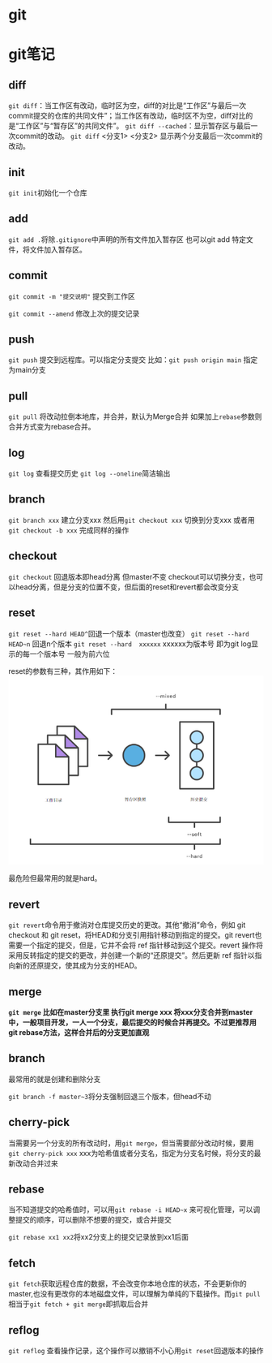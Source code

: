 # git


# **git笔记**
## diff
`git diff`：当工作区有改动，临时区为空，diff的对比是“工作区”与最后一次commit提交的仓库的共同文件”；当工作区有改动，临时区不为空，diff对比的是“工作区”与“暂存区”的共同文件”。
`git diff --cached`：显示暂存区与最后一次commit的改动。
`git diff` <分支1> <分支2> 显示两个分支最后一次commit的改动。

## init
`git init`初始化一个仓库


## add 
 `git add .`将除`.gitignore`中声明的所有文件加入暂存区
 也可以git add 特定文件，将文件加入暂存区。

## commit
`git commit -m "提交说明"` 提交到工作区

`git commit --amend` 修改上次的提交记录

## push
`git push` 提交到远程库。可以指定分支提交
比如：`git push origin main` 指定为main分支

## pull

`git pull` 将改动拉倒本地库，并合并，默认为Merge合并
如果加上`rebase`参数则合并方式变为rebase合并。

## log
`git log` 查看提交历史
`git log --oneline`简洁输出


## branch

`git branch xxx` 建立分支xxx
然后用`git checkout xxx` 切换到分支xxx
或者用`git checkout -b xxx` 完成同样的操作


## checkout
`git checkout` 回退版本即head分离 但master不变
checkout可以切换分支，也可以head分离，但是分支的位置不变，但后面的reset和revert都会改变分支

## reset

`git reset --hard HEAD^`回退一个版本（master也改变）
`git reset --hard HEAD~n` 回退n个版本
`git reset --hard  xxxxxx`  xxxxxx为版本号 即为git log显示的每一个版本号 一般为前六位

reset的参数有三种，其作用如下：
![](image/Pasted%20image%2020220830163125.png)

最危险但最常用的就是hard。

## revert
`git revert`命令用于撤消对仓库提交历史的更改。其他“撤消”命令，例如 git checkout 和 git reset，将HEAD和分支引用指针移动到指定的提交。git revert也需要一个指定的提交，但是，它并不会将 ref 指针移动到这个提交。revert 操作将采用反转指定的提交的更改，并创建一个新的“还原提交”。然后更新 ref 指针以指向新的还原提交，使其成为分支的HEAD。

## merge
 **`git merge` 比如在master分支里 执行git merge xxx 将xxx分支合并到master中，一般项目开发，一人一个分支，最后提交的时候合并再提交。不过更推荐用git rebase方法，这样合并后的分支更加直观**

## branch
最常用的就是创建和删除分支

`git branch -f master~3`将分支强制回退三个版本，但head不动


## cherry-pick
当需要另一个分支的所有改动时，用`git merge`，但当需要部分改动时候，要用`git cherry-pick xxx`   xxx为哈希值或者分支名，指定为分支名时候，将分支的最新改动合并过来

## rebase
当不知道提交的哈希值时，可以用`git rebase -i HEAD~x` 来可视化管理，可以调整提交的顺序，可以删除不想要的提交，或合并提交

`git rebase xx1 xx2`将xx2分支上的提交记录放到xx1后面


## fetch
`git fetch`获取远程仓库的数据，不会改变你本地仓库的状态，不会更新你的master,也没有更改你的本地磁盘文件，可以理解为单纯的下载操作。而`git pull`相当于`git fetch + git merge`即抓取后合并

## reflog
`git reflog` 查看操作记录，这个操作可以撤销不小心用`git reset`回退版本的操作







